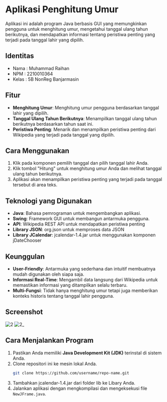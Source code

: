 # Aplikasi Penghitung Umur

Aplikasi ini adalah program Java berbasis GUI yang memungkinkan pengguna untuk menghitung umur, mengetahui tanggal ulang tahun berikutnya, dan mendapatkan informasi tentang peristiwa penting yang terjadi pada tanggal lahir yang dipilih.

## Identitas
- Nama  : Muhammad Raihan
- NPM   : 2210010364
- Kelas : 5B NonReg Banjarmasin

## Fitur
- **Menghitung Umur**: Menghitung umur pengguna berdasarkan tanggal lahir yang dipilih.
- **Tanggal Ulang Tahun Berikutnya**: Menampilkan tanggal ulang tahun berikutnya berdasarkan tahun saat ini.
- **Peristiwa Penting**: Menarik dan menampilkan peristiwa penting dari Wikipedia yang terjadi pada tanggal yang dipilih.

## Cara Menggunakan
1. Klik pada komponen pemilih tanggal dan pilih tanggal lahir Anda.
2. Klik tombol "Hitung" untuk menghitung umur Anda dan melihat tanggal ulang tahun berikutnya.
3. Aplikasi akan menampilkan peristiwa penting yang terjadi pada tanggal tersebut di area teks.

## Teknologi yang Digunakan
- **Java**: Bahasa pemrograman untuk mengembangkan aplikasi.
- **Swing**: Framework GUI untuk membangun antarmuka pengguna.
- **API**: Wikipedia REST API untuk mendapatkan peristiwa penting
- **Library JSON**: org.json untuk memproses data JSON
- **Library JCalendar**: jcalendar-1.4.jar untuk menggunakan komponen jDateChooser

## Keunggulan
- **User-Friendly**: Antarmuka yang sederhana dan intuitif membuatnya mudah digunakan oleh siapa saja.
- **Informasi Real-Time**: Mengambil data langsung dari Wikipedia untuk memastikan informasi yang ditampilkan selalu terbaru.
- **Multi-Fungsi**: Tidak hanya menghitung umur tetapi juga memberikan konteks historis tentang tanggal lahir pengguna.

## Screenshot
![2](https://github.com/user-attachments/assets/0a0524d4-39bb-4b32-8366-0323e8731d37)
![2_](https://github.com/user-attachments/assets/a02f054b-0f52-45bd-b1f1-9a4b522bf505)

## Cara Menjalankan Program
1. Pastikan Anda memiliki **Java Development Kit (JDK)** terinstal di sistem Anda.
2. Clone repositori ini ke mesin lokal Anda.
   ```bash
   git clone https://github.com/username/repo-name.git
3. Tambahkan jcalendar-1.4.jar dari folder lib ke Libary Anda.
4. Jalankan aplikasi dengan mengkompilasi dan mengeksekusi file `NewJFrame.java`.
